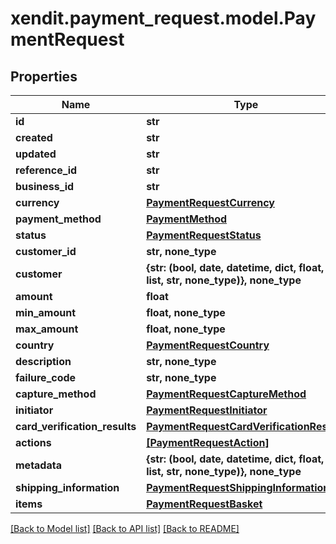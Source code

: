 # xendit.payment_request.model.PaymentRequest


## Properties
Name | Type | Description | Notes
------------ | ------------- | ------------- | -------------
**id** | **str** |  | 
**created** | **str** |  | 
**updated** | **str** |  | 
**reference_id** | **str** |  | 
**business_id** | **str** |  | 
**currency** | [**PaymentRequestCurrency**](PaymentRequestCurrency.md) |  | 
**payment_method** | [**PaymentMethod**](PaymentMethod.md) |  | 
**status** | [**PaymentRequestStatus**](PaymentRequestStatus.md) |  | 
**customer_id** | **str, none_type** |  | [optional] 
**customer** | **{str: (bool, date, datetime, dict, float, int, list, str, none_type)}, none_type** |  | [optional] 
**amount** | **float** |  | [optional] 
**min_amount** | **float, none_type** |  | [optional] 
**max_amount** | **float, none_type** |  | [optional] 
**country** | [**PaymentRequestCountry**](PaymentRequestCountry.md) |  | [optional] 
**description** | **str, none_type** |  | [optional] 
**failure_code** | **str, none_type** |  | [optional] 
**capture_method** | [**PaymentRequestCaptureMethod**](PaymentRequestCaptureMethod.md) |  | [optional] 
**initiator** | [**PaymentRequestInitiator**](PaymentRequestInitiator.md) |  | [optional] 
**card_verification_results** | [**PaymentRequestCardVerificationResults**](PaymentRequestCardVerificationResults.md) |  | [optional] 
**actions** | [**[PaymentRequestAction]**](PaymentRequestAction.md) |  | [optional] 
**metadata** | **{str: (bool, date, datetime, dict, float, int, list, str, none_type)}, none_type** |  | [optional] 
**shipping_information** | [**PaymentRequestShippingInformation**](PaymentRequestShippingInformation.md) |  | [optional] 
**items** | [**PaymentRequestBasket**](PaymentRequestBasket.md) |  | [optional] 

[[Back to Model list]](../README.md#documentation-for-models) [[Back to API list]](../README.md#documentation-for-api-endpoints) [[Back to README]](../README.md)


